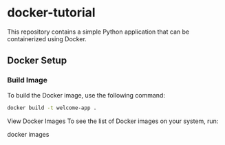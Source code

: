 # docker-tutorial
This repository contains a simple Python application that can be containerized using Docker.

## Docker Setup

### Build Image

To build the Docker image, use the following command:

```bash
docker build -t welcome-app .
```

View Docker Images
To see the list of Docker images on your system, run:

docker images
